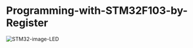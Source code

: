 # Programming-with-STM32F103-by-Register
![STM32-image-LED](https://github.com/VanNhatKK/Programming-with-STM32F103-by-Register/assets/150117005/75093229-8f79-45ca-8f9c-3e2517433060)
